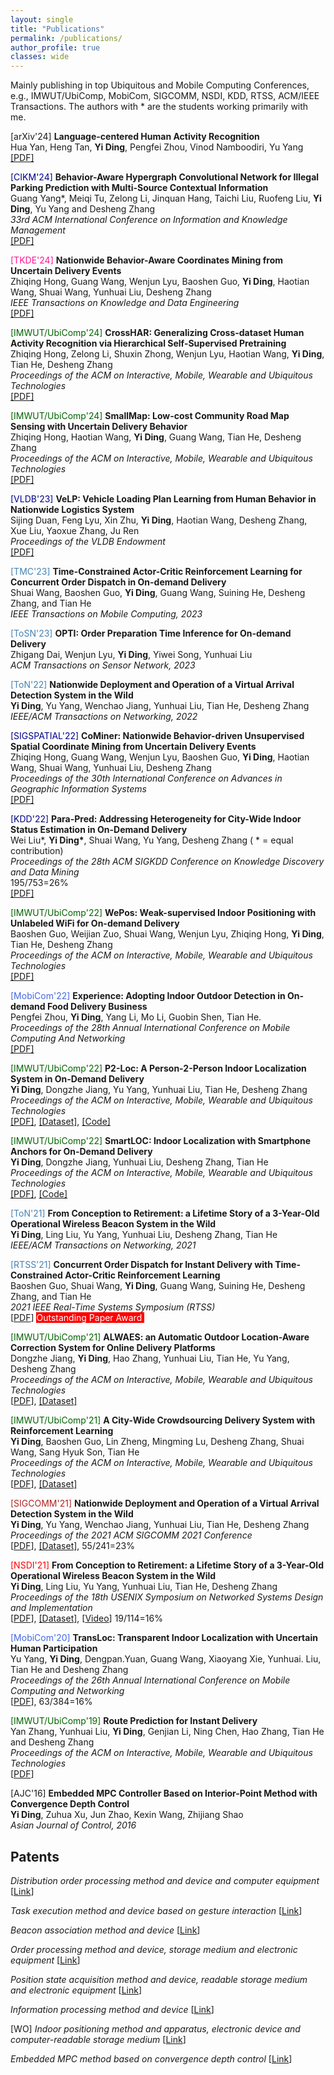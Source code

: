 ```yaml
---
layout: single
title: "Publications"
permalink: /publications/
author_profile: true
classes: wide
---
```


Mainly publishing in top Ubiquitous and Mobile Computing Conferences, e.g., IMWUT/UbiComp, MobiCom, SIGCOMM, NSDI, KDD, RTSS,  ACM/IEEE Transactions. The authors with * are the students working primarily with me.

[arXiv'24] **Language-centered Human Activity Recognition**<br>Hua Yan, Heng Tan, **Yi Ding**, Pengfei Zhou, Vinod Namboodiri, Yu Yang<br>[[PDF]](https://arxiv.org/pdf/2410.00003)

<span style="color:DarkBlue">[CIKM'24]</span> **Behavior-Aware Hypergraph Convolutional Network for Illegal Parking Prediction with Multi-Source Contextual Information**<br>Guang Yang\*, Meiqi Tu, Zelong Li, Jinquan Hang, Taichi Liu, Ruofeng Liu, **Yi Ding**, Yu Yang and Desheng Zhang<br>*33rd ACM International Conference on Information and Knowledge Management*<br>[[PDF]](https://dl.acm.org/doi/pdf/10.1145/3627673.3679563)

<span style="color:DeepPink">[TKDE'24]</span> **Nationwide Behavior-Aware Coordinates Mining from Uncertain Delivery Events**<br>Zhiqing Hong, Guang Wang, Wenjun Lyu, Baoshen Guo, **Yi Ding**, Haotian Wang, Shuai Wang, Yunhuai Liu, Desheng Zhang<br>*IEEE Transactions on Knowledge and Data Engineering*<br>[[PDF]](https://ieeexplore.ieee.org/stamp/stamp.jsp?tp=&arnumber=10552380)

<span style="color:DarkGreen">[IMWUT/UbiComp'24]</span> **CrossHAR: Generalizing Cross-dataset Human Activity Recognition via Hierarchical Self-Supervised Pretraining** <br>
Zhiqing Hong, Zelong Li, Shuxin Zhong, Wenjun Lyu, Haotian Wang, **Yi Ding**, Tian He, Desheng Zhang<br>*Proceedings of the ACM on Interactive, Mobile, Wearable and Ubiquitous Technologies*<br>[[PDF]](https://dl.acm.org/doi/pdf/10.1145/3659597)

<span style="color:DarkGreen">[IMWUT/UbiComp'24]</span> **SmallMap: Low-cost Community Road Map Sensing with Uncertain Delivery Behavior** <br>
Zhiqing Hong, Haotian Wang, **Yi Ding**, Guang Wang, Tian He, Desheng Zhang<br>*Proceedings of the ACM on Interactive, Mobile, Wearable and Ubiquitous Technologies*<br>[[PDF]](https://dl.acm.org/doi/pdf/10.1145/3659596)

<span style="color:DarkBlue">[VLDB'23]</span> **VeLP: Vehicle Loading Plan Learning from Human Behavior in Nationwide Logistics System** <br>Sijing Duan, Feng Lyu, Xin Zhu, **Yi Ding**, Haotian Wang, Desheng Zhang, Xue Liu, Yaoxue Zhang, Ju Ren<br>*Proceedings of the VLDB Endowment*<br>[[PDF]](https://www.vldb.org/pvldb/vol17/p241-duan.pdf)<br>

<span style="color:SteelBlue">[TMC'23]</span> **Time-Constrained Actor-Critic Reinforcement Learning for Concurrent Order Dispatch in On-demand Delivery** <br>Shuai Wang, Baoshen Guo, **Yi Ding**, Guang Wang, Suining He, Desheng Zhang, and Tian He  <br>*IEEE Transactions on Mobile Computing, 2023*

<span style="color:SteelBlue">[ToSN'23]</span> **OPTI: Order Preparation Time Inference for On-demand Delivery** <br>
Zhigang Dai, Wenjun Lyu, **Yi Ding**, Yiwei Song, Yunhuai Liu <br>*ACM Transactions on Sensor Network, 2023*

<span style="color:SteelBlue">[ToN'22]</span> **Nationwide Deployment and Operation of a Virtual Arrival Detection System in the Wild** <br>
**Yi Ding**, Yu Yang, Wenchao Jiang, Yunhuai Liu, Tian He, Desheng Zhang <br>*IEEE/ACM Transactions on Networking, 2022*

<span style="color:DarkBlue">[SIGSPATIAL'22]</span> **CoMiner: Nationwide Behavior-driven Unsupervised Spatial Coordinate Mining from Uncertain Delivery Events** <br>Zhiqing Hong, Guang Wang, Wenjun Lyu, Baoshen Guo, **Yi Ding**, Haotian Wang, Shuai Wang, Yunhuai Liu, Desheng Zhang<br>*Proceedings of the 30th International Conference on Advances in Geographic Information Systems*<br>[[PDF]](https://www.dropbox.com/s/qqkg1szfrdzy6in/paper_37.pdf?dl=0)<br>

<span style="color:Navy">[KDD'22]</span> **Para-Pred: Addressing Heterogeneity for City-Wide Indoor Status Estimation in On-Demand Delivery** <br>Wei Liu\*, **Yi Ding\***, Shuai Wang, Yu Yang, Desheng Zhang ( \* = equal contribution) <br>*Proceedings of the 28th ACM SIGKDD Conference on Knowledge Discovery and Data Mining*<br>
195/753=26%<br>[[PDF]](https://yi-ding.me/assets/files/Publications/Para-Pred.pdf)<br>

<span style="color:DarkGreen">[IMWUT/UbiComp'22]</span> **WePos: Weak-supervised Indoor Positioning with Unlabeled WiFi for On-demand Delivery** <br>Baoshen Guo, Weijian Zuo, Shuai Wang, Wenjun Lyu, Zhiqing Hong, **Yi Ding**, Tian He, Desheng Zhang <br>*Proceedings of the ACM on Interactive, Mobile, Wearable and Ubiquitous Technologies*<br>[[PDF]](https://dl.acm.org/doi/pdf/10.1145/3534574)<br>

<span style="color:RoyalBlue">[MobiCom'22]</span> **Experience: Adopting Indoor Outdoor Detection in On-demand Food Delivery Business** <br>Pengfei Zhou, **Yi Ding**, Yang Li, Mo Li, Guobin Shen, Tian He. <br>
*Proceedings of the 28th Annual International Conference on Mobile Computing And Networking*<br>[[PDF]](https://wands.sg/publications/full_list/papers/MobiCom_22_1.pdf)

<span style="color:DarkGreen">[IMWUT/UbiComp'22]</span> **P2-Loc: A Person-2-Person Indoor Localization System in On-Demand Delivery** <br>
**Yi Ding**, Dongzhe Jiang, Yu Yang, Yunhuai Liu, Tian He, Desheng Zhang<br>*Proceedings of the ACM on Interactive, Mobile, Wearable and Ubiquitous Technologies*<br>[[PDF]](https://dl.acm.org/doi/pdf/10.1145/3517238), [[Dataset]](https://tianchi.aliyun.com/dataset/dataDetail?dataId=119097), [[Code]](https://github.com/dymodi/P2Loc)

<span style="color:DarkGreen">[IMWUT/UbiComp'22]</span> **SmartLOC: Indoor Localization with Smartphone Anchors for On-Demand Delivery** <br>
**Yi Ding**, Dongzhe Jiang, Yunhuai Liu, Desheng Zhang, Tian He<br>*Proceedings of the ACM on Interactive, Mobile, Wearable and Ubiquitous Technologies*<br>
[[PDF]](https://dl.acm.org/doi/pdf/10.1145/3494972), [[Code]](https://github.com/dymodi/SmartLOC)

<span style="color:SteelBlue">[ToN'21]</span> **From Conception to Retirement: a Lifetime Story of a 3-Year-Old Operational Wireless Beacon System in the Wild** <br>
**Yi Ding**, Ling Liu, Yu Yang, Yunhuai Liu, Desheng Zhang, Tian He <br>*IEEE/ACM Transactions on Networking, 2021*

<span style="color:SteelBlue">[RTSS'21]</span> **Concurrent Order Dispatch for Instant Delivery with Time-Constrained Actor-Critic Reinforcement Learning** <br>
Baoshen Guo, Shuai Wang, **Yi Ding**, Guang Wang, Suining He, Desheng Zhang, and Tian He <br>*2021 IEEE Real-Time Systems Symposium (RTSS)*<br> [[PDF](https://uconnuclab.github.io/publications/2021/Conference/guo-rtss-2021.pdf)]  <span style="background-color:red;color:White"> Outstanding Paper Award </span>

<span style="color:DarkGreen">[IMWUT/UbiComp'21]</span> **ALWAES: an Automatic Outdoor Location-Aware Correction System for Online Delivery Platforms** <br>
Dongzhe Jiang, **Yi Ding**, Hao Zhang, Yunhuai Liu, Tian He, Yu Yang, Desheng Zhang <br>*Proceedings of the ACM on Interactive, Mobile, Wearable and Ubiquitous Technologies*<br>
[[PDF](https://dl.acm.org/doi/pdf/10.1145/3478081)], [[Dataset]](https://tianchi.aliyun.com/dataset/dataDetail?dataId=107267)

<span style="color:DarkGreen">[IMWUT/UbiComp'21]</span> **A City-Wide Crowdsourcing Delivery System with Reinforcement Learning**  <br>
**Yi Ding**, Baoshen Guo, Lin Zheng, Mingming Lu, Desheng Zhang, Shuai Wang, Sang Hyuk Son, Tian He<br>*Proceedings of the ACM on Interactive, Mobile, Wearable and Ubiquitous Technologies* <br>
[[PDF](https://dl.acm.org/doi/pdf/10.1145/3478117)], [[Dataset]](https://tianchi.aliyun.com/dataset/dataDetail?dataId=106807)

<span style="color:FireBrick">[SIGCOMM'21]</span> **Nationwide Deployment and Operation of a Virtual Arrival Detection System in the Wild** <br>
**Yi Ding**, Yu Yang, Wenchao Jiang, Yunhuai Liu, Tian He, Desheng Zhang <br>*Proceedings of the 2021 ACM SIGCOMM 2021 Conference*<br>
[[PDF](https://dl.acm.org/doi/pdf/10.1145/3452296.3472911)], [[Dataset]](https://tianchi.aliyun.com/dataset/dataDetail?dataId=103969), 55/241=23%

<span style="color:Red">[NSDI'21]</span> **From Conception to Retirement: a Lifetime Story of a 3-Year-Old Operational Wireless Beacon System in the Wild** <br>
**Yi Ding**, Ling Liu, Yu Yang, Yunhuai Liu, Tian He, Desheng Zhang <br>*Proceedings of the 18th USENIX Symposium on Networked Systems Design and Implementation*<br>
[[PDF](https://www.usenix.org/system/files/nsdi21spring-ding.pdf)], [[Dataset]](https://tianchi.aliyun.com/dataset/dataDetail?dataId=76359), [[Video](https://www.youtube.com/watch?v=PV9MUVwGw8o)] 19/114=16%

<span style="color:RoyalBlue">[MobiCom'20]</span> **TransLoc: Transparent Indoor Localization with Uncertain Human Participation** <br>
Yu Yang,  **Yi Ding**, Dengpan.Yuan, Guang Wang, Xiaoyang Xie, Yunhuai. Liu, Tian He and Desheng Zhang <br>*Proceedings of the 26th Annual International Conference on Mobile Computing and Networking*<br>
[[PDF](https://www.yyang.site/assets/pub/transloc.pdf)], 63/384=16%

<span style="color:DarkGreen">[IMWUT/UbiComp'19]</span> **Route Prediction for Instant Delivery**  <br>
Yan Zhang, Yunhuai Liu, **Yi Ding**, Genjian Li, Ning Chen, Hao Zhang, Tian He and Desheng Zhang<br>*Proceedings of the ACM on Interactive, Mobile, Wearable and Ubiquitous Technologies* <br>
[[PDF](https://static.aminer.cn/upload/pdf/804/626/236/5d77773b47c8f76646d17f1f_0.pdf)]

[AJC'16] **Embedded MPC Controller Based on Interior-Point Method with Convergence Depth Control**<br>**Yi Ding**, Zuhua Xu, Jun Zhao, Kexin Wang, Zhijiang Shao<br>*Asian Journal of Control, 2016*



## Patents

*Distribution order processing method and device and computer equipment* [[Link](https://patents.google.com/patent/CN112734311A/en)]

*Task execution method and device based on gesture interaction* [[Link](https://patents.google.com/patent/CN112612362A/en)]

*Beacon association method and device* [[Link](https://patents.google.com/patent/CN112533300A/en)]

*Order processing method and device, storage medium and electronic equipment* [[Link](https://patents.google.com/patent/CN112365219A/en)]

*Position state acquisition method and device, readable storage medium and electronic equipment* [[Link](https://patents.google.com/patent/CN109639787B/en)]

*Information processing method and device* [[Link](https://patents.google.com/patent/CN109362040A/en)]

[WO] *Indoor positioning method and apparatus, electronic device and computer-readable storage medium* [[Link](https://patents.google.com/patent/WO2021008148A1/en)]

*Embedded MPC method based on convergence depth control* [[Link](https://patents.google.com/patent/CN104793489A/en?oq=CN+104793489)]
